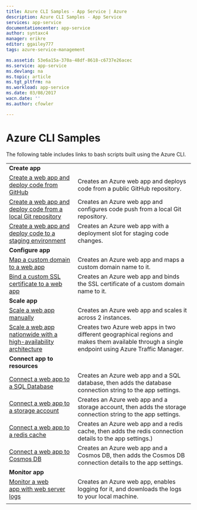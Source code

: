 ```yaml
---
title: Azure CLI Samples - App Service | Azure
description: Azure CLI Samples - App Service
services: app-service
documentationcenter: app-service
author: syntaxc4
manager: erikre
editor: ggailey777
tags: azure-service-management

ms.assetid: 53e6a15a-370a-48df-8618-c6737e26acec
ms.service: app-service
ms.devlang: na
ms.topic: article
ms.tgt_pltfrm: na
ms.workload: app-service
ms.date: 03/08/2017
wacn.date: ''
ms.author: cfowler

---
```

# Azure CLI Samples

The following table includes links to bash scripts built using the Azure CLI.

| | |
|-|-|
|**Create app**||
| [Create a web app and deploy code from GitHub](./scripts/app-service-cli-deploy-github.md?toc=%2fcli%2fazure%2ftoc.json)| Creates an Azure web app and deploys code from a public GitHub repository. |
| [Create a web app and deploy code from a local Git repository](./scripts/app-service-cli-deploy-local-git.md?toc=%2fcli%2fazure%2ftoc.json) | Creates an Azure web app and configures code push from a local Git repository. |
| [Create a web app and deploy code to a staging environment](./scripts/app-service-cli-deploy-staging-environment.md?toc=%2fcli%2fazure%2ftoc.json) | Creates an Azure web app with a deployment slot for staging code changes. |
|**Configure app**||
| [Map a custom domain to a web app](./scripts/app-service-cli-configure-custom-domain.md?toc=%2fcli%2fazure%2ftoc.json)| Creates an Azure web app and maps a custom domain name to it. |
| [Bind a custom SSL certificate to a web app](./scripts/app-service-cli-configure-ssl-certificate.md?toc=%2fcli%2fazure%2ftoc.json)| Creates an Azure web app and binds the SSL certificate of a custom domain name to it. |
|**Scale app**||
| [Scale a web app manually](./scripts/app-service-cli-scale-manual.md?toc=%2fcli%2fazure%2ftoc.json) | Creates an Azure web app and scales it across 2 instances. |
| [Scale a web app nationwide with a high-availability architecture](./scripts/app-service-cli-scale-high-availability.md?toc=%2fcli%2fazure%2ftoc.json) | Creates two Azure web apps in two different geographical regions and makes them available through a single endpoint using Azure Traffic Manager. |
|**Connect app to resources**||
| [Connect a web app to a SQL Database](./scripts/app-service-cli-app-service-sql.md?toc=%2fcli%2fazure%2ftoc.json)| Creates an Azure web app and a SQL database, then adds the database connection string to the app settings. |
| [Connect a web app to a storage account](./scripts/app-service-cli-app-service-storage.md?toc=%2fcli%2fazure%2ftoc.json)| Creates an Azure web app and a storage account, then adds the storage connection string to the app settings. |
| [Connect a web app to a redis cache](./scripts/app-service-cli-app-service-redis.md?toc=%2fcli%2fazure%2ftoc.json) | Creates an Azure web app and a redis cache, then adds the redis connection details to the app settings.) |
| [Connect a web app to Cosmos DB](./scripts/app-service-cli-app-service-documentdb.md?toc=%2fcli%2fazure%2ftoc.json) | Creates an Azure web app and a Cosmos DB, then adds the Cosmos DB connection details to the app settings. |
|**Monitor app**||
| [Monitor a web app with web server logs](./scripts/app-service-cli-monitor.md?toc=%2fcli%2fazure%2ftoc.json) | Creates an Azure web app, enables logging for it, and downloads the logs to your local machine. |
| | |

